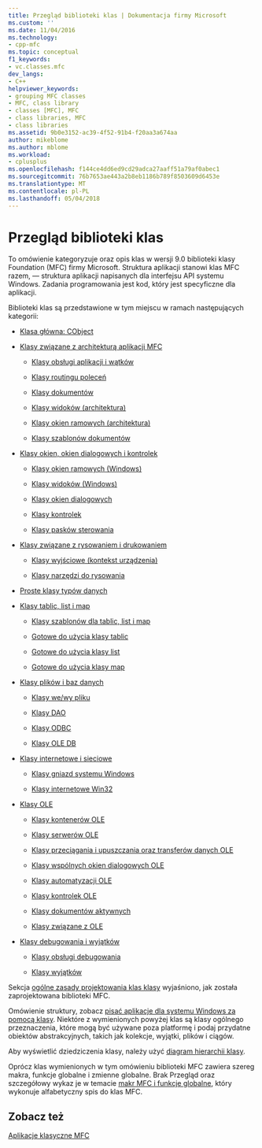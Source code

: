 ```yaml
---
title: Przegląd biblioteki klas | Dokumentacja firmy Microsoft
ms.custom: ''
ms.date: 11/04/2016
ms.technology:
- cpp-mfc
ms.topic: conceptual
f1_keywords:
- vc.classes.mfc
dev_langs:
- C++
helpviewer_keywords:
- grouping MFC classes
- MFC, class library
- classes [MFC], MFC
- class libraries, MFC
- class libraries
ms.assetid: 9b0e3152-ac39-4f52-91b4-f20aa3a674aa
author: mikeblome
ms.author: mblome
ms.workload:
- cplusplus
ms.openlocfilehash: f144ce4dd6ed9cd29adca27aaff51a79af0abec1
ms.sourcegitcommit: 76b7653ae443a2b8eb1186b789f8503609d6453e
ms.translationtype: MT
ms.contentlocale: pl-PL
ms.lasthandoff: 05/04/2018
---
```

# <a name="class-library-overview"></a>Przegląd biblioteki klas
To omówienie kategoryzuje oraz opis klas w wersji 9.0 biblioteki klasy Foundation (MFC) firmy Microsoft. Struktura aplikacji stanowi klas MFC razem, — struktura aplikacji napisanych dla interfejsu API systemu Windows. Zadania programowania jest kod, który jest specyficzne dla aplikacji.  
  
 Biblioteki klas są przedstawione w tym miejscu w ramach następujących kategorii:  
  
-   [Klasa główna: CObject](../mfc/root-class-cobject.md)  
  
-   [Klasy związane z architekturą aplikacji MFC](../mfc/mfc-application-architecture-classes.md)  
  
    -   [Klasy obsługi aplikacji i wątków](../mfc/application-and-thread-support-classes.md)  
  
    -   [Klasy routingu poleceń](../mfc/command-routing-classes.md)  
  
    -   [Klasy dokumentów](../mfc/document-classes.md)  
  
    -   [Klasy widoków (architektura)](../mfc/view-classes-architecture.md)  
  
    -   [Klasy okien ramowych (architektura)](../mfc/frame-window-classes-architecture.md)  
  
    -   [Klasy szablonów dokumentów](../mfc/document-template-classes.md)  
  
-   [Klasy okien, okien dialogowych i kontrolek](../mfc/window-dialog-and-control-classes.md)  
  
    -   [Klasy okien ramowych (Windows)](../mfc/frame-window-classes-windows.md)  
  
    -   [Klasy widoków (Windows)](../mfc/view-classes-windows.md)  
  
    -   [Klasy okien dialogowych](../mfc/dialog-box-classes.md)  
  
    -   [Klasy kontrolek](../mfc/control-classes.md)  
  
    -   [Klasy pasków sterowania](../mfc/control-bar-classes.md)  
  
-   [Klasy związane z rysowaniem i drukowaniem](../mfc/drawing-and-printing-classes.md)  
  
    -   [Klasy wyjściowe (kontekst urządzenia)](../mfc/output-device-context-classes.md)  
  
    -   [Klasy narzędzi do rysowania](../mfc/drawing-tool-classes.md)  
  
-   [Proste klasy typów danych](../mfc/simple-data-type-classes.md)  
  
-   [Klasy tablic, list i map](../mfc/array-list-and-map-classes.md)  
  
    -   [Klasy szablonów dla tablic, list i map](../mfc/template-classes-for-arrays-lists-and-maps.md)  
  
    -   [Gotowe do użycia klasy tablic](../mfc/ready-to-use-array-classes.md)  
  
    -   [Gotowe do użycia klasy list](../mfc/ready-to-use-list-classes.md)  
  
    -   [Gotowe do użycia klasy map](../mfc/ready-to-use-map-classes.md)  
  
-   [Klasy plików i baz danych](../mfc/file-and-database-classes.md)  
  
    -   [Klasy we/wy pliku](../mfc/file-i-o-classes.md)  
  
    -   [Klasy DAO](../mfc/dao-classes.md)  
  
    -   [Klasy ODBC](../mfc/odbc-classes.md)  
  
    -   [Klasy OLE DB](../mfc/ole-db-classes.md)  
  
-   [Klasy internetowe i sieciowe](../mfc/internet-and-networking-classes.md)  
  
    -   [Klasy gniazd systemu Windows](../mfc/windows-sockets-classes.md)  
  
    -   [Klasy internetowe Win32](../mfc/win32-internet-classes.md)  
  
-   [Klasy OLE](../mfc/ole-classes.md)  
  
    -   [Klasy kontenerów OLE](../mfc/ole-container-classes.md)  
  
    -   [Klasy serwerów OLE](../mfc/ole-server-classes.md)  
  
    -   [Klasy przeciągania i upuszczania oraz transferów danych OLE](../mfc/ole-drag-and-drop-and-data-transfer-classes.md)  
  
    -   [Klasy wspólnych okien dialogowych OLE](../mfc/ole-common-dialog-classes.md)  
  
    -   [Klasy automatyzacji OLE](../mfc/ole-automation-classes.md)  
  
    -   [Klasy kontrolek OLE](../mfc/ole-control-classes.md)  
  
    -   [Klasy dokumentów aktywnych](../mfc/active-document-classes.md)  
  
    -   [Klasy związane z OLE](../mfc/ole-related-classes.md)  
  
-   [Klasy debugowania i wyjątków](../mfc/debugging-and-exception-classes.md)  
  
    -   [Klasy obsługi debugowania](../mfc/debugging-support-classes.md)  
  
    -   [Klasy wyjątków](../mfc/exception-classes.md)  
  
 Sekcja [ogólne zasady projektowania klas klasy](../mfc/general-class-design-philosophy.md) wyjaśniono, jak została zaprojektowana biblioteki MFC.  
  
 Omówienie struktury, zobacz [pisać aplikacje dla systemu Windows za pomocą klasy](../mfc/using-the-classes-to-write-applications-for-windows.md). Niektóre z wymienionych powyżej klas są klasy ogólnego przeznaczenia, które mogą być używane poza platformę i podaj przydatne obiektów abstrakcyjnych, takich jak kolekcje, wyjątki, plików i ciągów.  
  
 Aby wyświetlić dziedziczenia klasy, należy użyć [diagram hierarchii klasy](../mfc/hierarchy-chart.md).  
  
 Oprócz klas wymienionych w tym omówieniu biblioteki MFC zawiera szereg makra, funkcje globalne i zmienne globalne. Brak Przegląd oraz szczegółowy wykaz je w temacie [makr MFC i funkcje globalne](../mfc/reference/mfc-macros-and-globals.md), który wykonuje alfabetyczny spis do klas MFC.  
  
## <a name="see-also"></a>Zobacz też  
 [Aplikacje klasyczne MFC](../mfc/mfc-desktop-applications.md)

